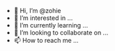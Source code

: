 - 👋 Hi, I’m @zohie
- 👀 I’m interested in ...
- 🌱 I’m currently learning ...
- 💞️ I’m looking to collaborate on ...
- 📫 How to reach me ...

<!---
zohie/zohie is a ✨ special ✨ repository because its `README.md` (this file) appears on your GitHub profile.
You can click the Preview link to take a look at your changes.
--->
